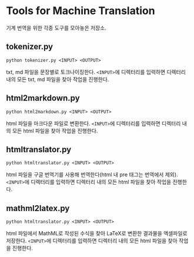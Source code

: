 # Tools for Machine Translation

기계 번역을 위한 각종 도구를 모아놓은 저장소.

## tokenizer.py
```
python tokenizer.py <INPUT> <OUTPUT>
```
txt, md 파일을 문장별로 토크나이징한다. `<INPUT>`에 디렉터리를 입력하면 디렉터리 내의 모든 txt, md 파일을 찾아 작업을 진행한다.

## html2markdown.py
```
python html2markdown.py <INPUT> <OUTPUT>
```
html 파일을 마크다운 파일로 변환한다. `<INPUT>`에 디렉터리를 입력하면 디렉터리 내의 모든 html 파일을 찾아 작업을 진행한다.

## htmltranslator.py
```
python htmltranslator.py <INPUT> <OUTPUT>
```
html 파일을 구글 번역기를 사용해 번역한다(html 내 pre 태그는 번역에서 제외).  `<INPUT>`에 디렉터리를 입력하면 디렉터리 내의 모든 html 파일을 찾아 작업을 진행한다.

## mathml2latex.py
```
python htmltranslator.py <INPUT> <OUTPUT>
```
html 파일에서 MathML로 작성된 수식을 찾아 LaTeX로 변환한 결과물을 엑셀파일로 저장한다. `<INPUT>`에 디렉터리를 입력하면 디렉터리 내의 모든 html 파일을 찾아 작업을 진행한다.
